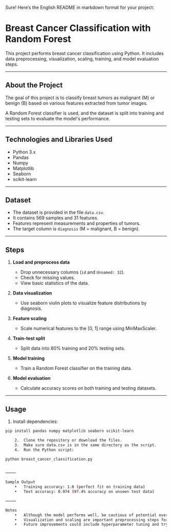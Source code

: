 Sure! Here’s the English README in markdown format for your project:

# Breast Cancer Classification with Random Forest

This project performs breast cancer classification using Python. It includes data preprocessing, visualization, scaling, training, and model evaluation steps.

---

## About the Project

The goal of this project is to classify breast tumors as malignant (M) or benign (B) based on various features extracted from tumor images.

A Random Forest classifier is used, and the dataset is split into training and testing sets to evaluate the model's performance.

---

## Technologies and Libraries Used

- Python 3.x
- Pandas
- Numpy
- Matplotlib
- Seaborn
- scikit-learn

---

## Dataset

- The dataset is provided in the file `data.csv`.
- It contains 569 samples and 31 features.
- Features represent measurements and properties of tumors.
- The target column is `diagnosis` (M = malignant, B = benign).

---

## Steps

1. **Load and preprocess data**  
   - Drop unnecessary columns (`id` and `Unnamed: 32`).
   - Check for missing values.
   - View basic statistics of the data.

2. **Data visualization**  
   - Use seaborn violin plots to visualize feature distributions by diagnosis.

3. **Feature scaling**  
   - Scale numerical features to the [0, 1] range using MinMaxScaler.

4. **Train-test split**  
   - Split data into 80% training and 20% testing sets.

5. **Model training**  
   - Train a Random Forest classifier on the training data.

6. **Model evaluation**  
   - Calculate accuracy scores on both training and testing datasets.

---

## Usage

1. Install dependencies:

```bash
pip install pandas numpy matplotlib seaborn scikit-learn

	2.	Clone the repository or download the files.
	3.	Make sure data.csv is in the same directory as the script.
	4.	Run the Python script:

python breast_cancer_classification.py


⸻

Sample Output
	•	Training accuracy: 1.0 (perfect fit on training data)
	•	Test accuracy: 0.974 (97.4% accuracy on unseen test data)

⸻

Notes
	•	Although the model performs well, be cautious of potential overfitting.
	•	Visualization and scaling are important preprocessing steps for better model performance.
	•	Future improvements could include hyperparameter tuning and trying other classification models.

